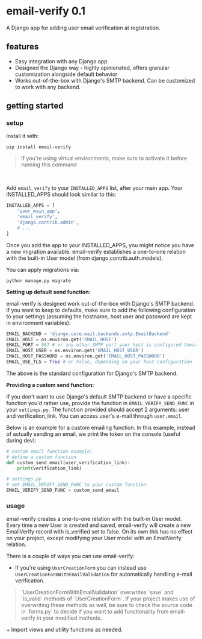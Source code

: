# email-verify 0.1
A Django app for adding user email verification at registration.

## features
+ Easy integration with any Django app
+ Designed the Django way - highly opinionated, offers granular customization alongside default behavior
+ Works out-of-the-box with Django's SMTP backend. Can be customized to work with any backend.

## getting started
### setup
Install it with:

 `pip install email-verify`

<blockquote>
If you're using virtual environments, make sure to activate it before running this command
</blockquote>
<br>

Add `email_verify` to your `INSTALLED_APPS` list, after your main app. Your INSTALLED_APPS should look similar to this:
```py
INSTALLED_APPS = [
    'your_main_app',
    'email_verify',
    'django.contrib.admin',
    # ...
]
```

Once you add the app to your INSTALLED_APPS, you might notice you have a new migration available. email-verify establishes a one-to-one relation with the built-in User model (from django.contrib.auth.models).

You can apply migrations via:

`python manage.py migrate`

**Setting up default send function:**

email-verify is designed work out-of-the-box with Django's SMTP backend. If you want to keep to defaults, make sure to add the following configuration to your settings (assuming the hostname, host user and password are kept in environment variables):
```py
EMAIL_BACKEND = 'django.core.mail.backends.smtp.EmailBackend'
EMAIL_HOST = os.environ.get('EMAIL_HOST')
EMAIL_PORT = 587 # or any other SMTP port your host is configured towards
EMAIL_HOST_USER = os.environ.get('EMAIL_HOST_USER')
EMAIL_HOST_PASSWORD = os.environ.get('EMAIL_HOST_PASSWORD')
EMAIL_USE_TLS = True # or False, depending on your host configuration

```

The above is the standard configuration for Django's SMTP backend.

**Providing a custom send function:**

If you don't want to use Django's default SMTP backend or have a specific function you'd rather use, provide the function in `EMAIL_VERIFY_SEND_FUNC` in your `settings.py`. The function provided should accept 2 arguments: user and verification_link. You can access user's e-mail through `user.email`.

Below is an example for a custom emailing function. In this example, instead of actually sending an email, we print the token on the console (useful during dev):

```py
# custom email function example:
# define a custom function
def custom_send_email(user,verification_link):
    print(verification_link)

# settings.py
# set EMAIL_VERIFY_SEND_FUNC to your custom function
EMAIL_VERIFY_SEND_FUNC = custom_send_email
```

### usage

email-verify creates a one-to-one relation with the built-in User model. Every time a new User is created and saved, email-verify will create a new EmailVerify record with is_verified set to false. On its own this has no effect on your project, except modifying your User model with an EmailVerify relation.

There is a couple of ways you can use email-verify:
+ If you're using `UserCreationForm` you can instead use `UserCreationFormWithEmailValidation` for automatically handling e-mail verification.
<blockquote>
    `UserCreationFormWithEmailValidation` overwrites `save` and `is_valid` methods of `UserCreationForm`. If your project makes use of overwriting these methods as well, be sure to check the source code in `forms.py` to decide if you want to add functionality from email-verify in your modified methods.
</blockquote>
+ Import views and utility functions as needed.